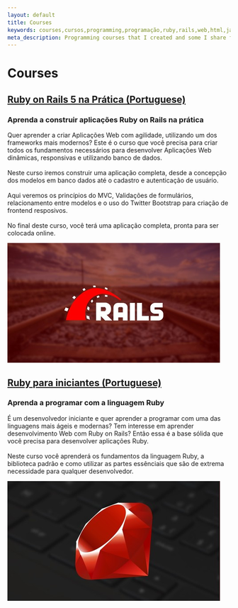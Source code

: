 ```yaml
---
layout: default
title: Courses
keywords: courses,cursos,programming,programação,ruby,rails,web,html,javascript
meta_description: Programming courses that I created and some I share for free.
---
```


<div class="flex-center courses">
	<h1>Courses</h1>
	<div class="course job-item">
		<h2><a href="https://www.udemy.com/ruby-on-rails-5-na-pratica">Ruby on Rails 5 na Prática (Portuguese)</a></h2>
		<h3>Aprenda a construir aplicações Ruby on Rails na prática</h3>
		<p class="course-desc">
			Quer aprender a criar Aplicações Web com agilidade, utilizando um dos frameworks mais modernos? Este é o curso que você precisa para criar todos os fundamentos necessários para desenvolver Aplicações  Web dinâmicas, responsivas e utilizando banco de dados.<br/><br/>
			Neste curso iremos construir uma aplicação completa, desde a concepção dos modelos em banco dados até o cadastro e autenticação de usuário.<br/><br/>
			Aqui veremos os princípios do MVC, Validações de formulários, relacionamento entre modelos e o uso do Twitter Bootstrap para criação de frontend resposivos.<br/><br/>
			No final deste curso, você terá uma aplicação completa, pronta para ser colocada online.
		</p>
		<img src="/assets/images/rails_course.jpg" alt="a train rail as the ruby on rails logo">
	</div>
	<div class="course job-item">
		<h2><a href="https://www.udemy.com/ruby-para-iniciantes">Ruby para iniciantes (Portuguese)</a></h2>
		<h3>Aprenda a programar com a linguagem Ruby</h3>
		<p class="course-desc">
			É um desenvolvedor iniciante e quer aprender a programar com uma das linguagens mais ágeis e modernas? Tem interesse em aprender desenvolvimento Web com Ruby on Rails? Então essa é a base sólida que você precisa para desenvolver aplicações Ruby.<br/><br/>
Neste curso você aprenderá os fundamentos da linguagem Ruby, a biblioteca padrão e como utilizar as partes essênciais que são de extrema necessidade para qualquer desenvolvedor.
		</p>
		<img src="/assets/images/ruby_course.jpg" alt="A ruby on top of a keyboard background">
	</div>
</div>